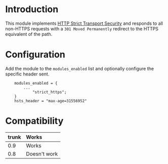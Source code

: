 # Introduction #

This module implements [HTTP Strict Transport Security](https://tools.ietf.org/html/rfc6797)
and responds to all non-HTTPS requests with a `301 Moved Permanently` redirect to the HTTPS
equivalent of the path.

# Configuration #

Add the module to the `modules_enabled` list and optionally configure the specific header sent.

```
	modules_enabled = {
		...
			"strict_https";
	}
	hsts_header = "max-age=31556952"
```

# Compatibility #
|trunk|Works|
|:----|:----|
|0.9  |Works|
|0.8  |Doesn't work|